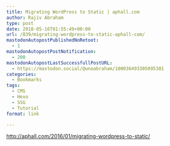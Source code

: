 ```yaml
---
title: Migrating WordPress to Static | aphall.com
author: Rajiv Abraham
type: post
date: 2018-05-16T01:55:49+00:00
url: /839/migrating-wordpress-to-static-aphall-com/
mastodonAutopostPublishedNoRetoot:
  - 1
mastodonAutopostPostNotification:
  - 200
mastodonAutopostLastSuccessfullPostURL:
  - https://mastodon.social/@unoabraham/100036493305095301
categories:
  - Bookmarks
tags:
  - CMS
  - Hexo
  - SSG
  - Tutorial
format: link

---
```

<http://aphall.com/2016/01/migrating-wordpress-to-static/>